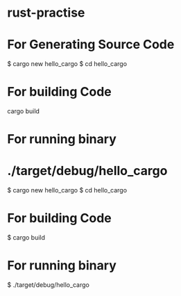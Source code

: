 # rust-practise

For Generating Source Code
==========================

$ cargo new hello_cargo
$ cd hello_cargo

For building Code
================
cargo build

For running binary
=================
./target/debug/hello_cargo
=======
$ cargo new hello_cargo
$ cd hello_cargo

For building Code
================
$ cargo build

For running binary
=================
$ ./target/debug/hello_cargo

